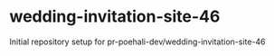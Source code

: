 # wedding-invitation-site-46

Initial repository setup for pr-poehali-dev/wedding-invitation-site-46